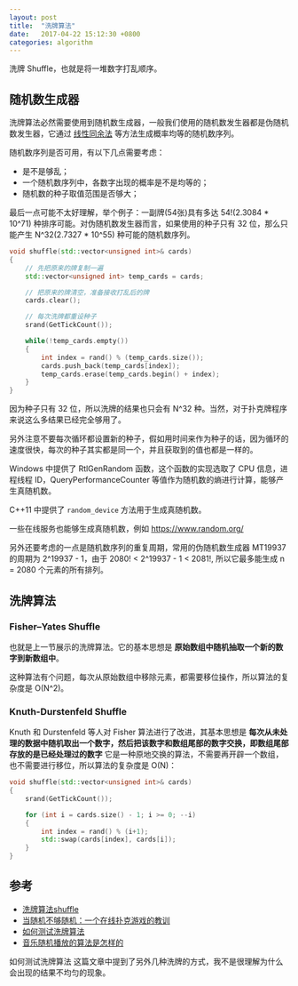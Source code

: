 ```yaml
---
layout: post
title:  "洗牌算法"
date:   2017-04-22 15:12:30 +0800
categories: algorithm
---
```


 
 

洗牌 Shuffle，也就是将一堆数字打乱顺序。

## 随机数生成器

洗牌算法必然需要使用到随机数生成器，一般我们使用的随机数发生器都是伪随机数发生器，它通过 [线性同余法](https://zh.wikipedia.org/zh-cn/%E7%B7%9A%E6%80%A7%E5%90%8C%E9%A4%98%E6%96%B9%E6%B3%95) 等方法生成概率均等的随机数序列。

随机数序列是否可用，有以下几点需要考虑：
- 是不是够乱；
- 一个随机数序列中，各数字出现的概率是不是均等的；
- 随机数的种子取值范围是否够大；

最后一点可能不太好理解，举个例子：一副牌(54张)具有多达 54!(2.3084 * 10^71) 种排序可能。对伪随机数发生器而言，如果使用的种子只有 32 位，那么只能产生 N^32(2.7327 * 10^55) 种可能的随机数序列。

```cpp
void shuffle(std::vector<unsigned int>& cards)
{
    // 先把原来的牌复制一遍
    std::vector<unsigned int> temp_cards = cards;

    // 把原来的牌清空，准备接收打乱后的牌
    cards.clear();

    // 每次洗牌都重设种子
    srand(GetTickCount());

    while(!temp_cards.empty())
    {
        int index = rand() % (temp_cards.size());
        cards.push_back(temp_cards[index]);
        temp_cards.erase(temp_cards.begin() + index);
    }
}
```

因为种子只有 32 位，所以洗牌的结果也只会有 N^32 种。当然，对于扑克牌程序来说这么多结果已经完全够用了。

另外注意不要每次循环都设置新的种子，假如用时间来作为种子的话，因为循环的速度很快，每次的种子其实都是同一个，并且获取到的值也都是一样的。

Windows 中提供了 RtlGenRandom 函数，这个函数的实现选取了 CPU 信息，进程线程 ID，QueryPerformanceCounter 等值作为随机数的熵进行计算，能够产生真随机数。

C++11 中提供了 `random_device` 方法用于生成真随机数。

一些在线服务也能够生成真随机数，例如 https://www.random.org/

另外还要考虑的一点是随机数序列的重复周期，常用的伪随机数生成器 MT19937 的周期为 2^19937 - 1，由于 2080! < 2^19937 - 1 < 2081!, 所以它最多能生成 n = 2080 个元素的所有排列。

## 洗牌算法

### Fisher–Yates Shuffle

也就是上一节展示的洗牌算法。它的基本思想是 **原始数组中随机抽取一个新的数字到新数组中**。

这种算法有个问题，每次从原始数组中移除元素，都需要移位操作，所以算法的复杂度是 O(N^2)。

### Knuth-Durstenfeld Shuffle

Knuth 和 Durstenfeld 等人对 Fisher 算法进行了改进，其基本思想是 **每次从未处理的数据中随机取出一个数字，然后把该数字和数组尾部的数字交换，即数组尾部存放的是已经处理过的数字** 它是一种原地交换的算法，不需要再开辟一个数组，也不需要进行移位，所以算法的复杂度是 O(N)：

```cpp
void shuffle(std::vector<unsigned int>& cards)
{
    srand(GetTickCount());

    for (int i = cards.size() - 1; i >= 0; --i)
    {
        int index = rand() % (i+1);
        std::swap(cards[index], cards[i]);
    }
}
```

## 参考

- [洗牌算法shuffle](http://www.tuicool.com/articles/qIjqQzb)
- [当随机不够随机：一个在线扑克游戏的教训](http://blog.jobbole.com/64897/)
- [如何测试洗牌算法](http://coolshell.cn/articles/8593.html)
- [音乐随机播放的算法是怎样的](https://www.zhihu.com/question/37302731)

如何测试洗牌算法 这篇文章中提到了另外几种洗牌的方式，我不是很理解为什么会出现的结果不均匀的现象。